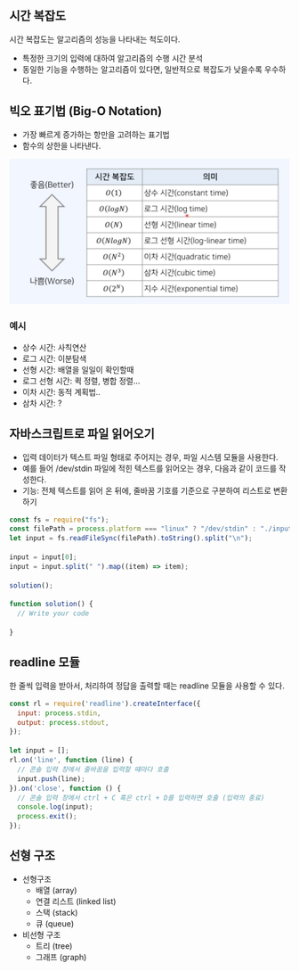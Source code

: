 ## 시간 복잡도

시간 복잡도는 알고리즘의 성능을 나타내는 척도이다.

- 특정한 크기의 입력에 대하여 알고리즘의 수행 시간 분석
- 동일한 기능을 수행하는 알고리즘이 있다면, 일반적으로 복잡도가 낮을수록 우수하다.

## 빅오 표기법 (Big-O Notation)

- 가장 빠르게 증가하는 항만을 고려하는 표기법
- 함수의 상한을 나타낸다.

![빅오 표기법 이미지](./assets/image.png)

### 예시

- 상수 시간: 사칙연산
- 로그 시간: 이분탐색
- 선형 시간: 배열을 일일이 확인할때
- 로그 선형 시간: 퀵 정렬, 병합 정렬...
- 이차 시간: 동적 계획법..
- 삼차 시간: ?

## 자바스크립트로 파일 읽어오기

- 입력 데이터가 텍스트 파일 형태로 주어지는 경우, 파일 시스템 모듈을 사용한다.
- 예를 들어 /dev/stdin 파일에 적힌 텍스트를 읽어오는 경우, 다음과 같이 코드를 작성한다.
- 기능: 전체 텍스트를 읽어 온 뒤에, 줄바꿈 기호를 기준으로 구분하여 리스트로 변환하기

```js
const fs = require("fs");
const filePath = process.platform === "linux" ? "/dev/stdin" : "./input.txt";
let input = fs.readFileSync(filePath).toString().split("\n");

input = input[0];
input = input.split(" ").map((item) => item);

solution();

function solution() {
  // Write your code

}
```

## readline 모듈

한 줄씩 입력을 받아서, 처리하여 정답을 출력할 때는 readline 모듈을 사용할 수 있다.

```js
const rl = require('readline').createInterface({
  input: process.stdin,
  output: process.stdout,
});

let input = [];
rl.on('line', function (line) {
  // 콘솔 입력 창에서 줄바꿈을 입력할 떄마다 호출
  input.push(line);
}).on('close', function () {
  // 콘솔 입력 창에서 ctrl + C 혹은 ctrl + D를 입력하면 호출 (입력의 종료)
  console.log(input);
  process.exit();
});
```

## 선형 구조

- 선형구조
  - 배열 (array)
  - 연결 리스트 (linked list)
  - 스택 (stack)
  - 큐 (queue)
- 비선형 구조
  - 트리 (tree)
  - 그래프 (graph)
